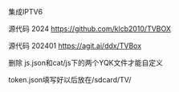 集成IPTV6 

源代码  2024
https://github.com/klcb2010/TVBOX


源代码 202401
https://agit.ai/ddx/TVBox



删除 js.json和cat/js下的两个YQK文件才能自定义


token.json填写好以后放在/sdcard/TV/
